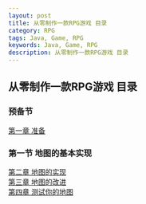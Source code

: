 ```yaml
---
layout: post
title: 从零制作一款RPG游戏 目录
category: RPG
tags: Java, Game, RPG
keywords: Java, Game, RPG
description: 从零制作一款RPG游戏 目录
---
```


从零制作一款RPG游戏 目录
---
### 预备节
[第一章 准备](https://kircute.github.io/2017/10/03/RPG1/)
### 第一节 地图的基本实现
[第二章 地图的实现](https://kircute.github.io/2017/10/04/RPG2/)   
[第三章 地图的改进](https://kircute.github.io/2017/10/04/RPG3/)   
[第四章 测试你的地图](https://kircute.github.io/2017/10/07/RPG4/)   
